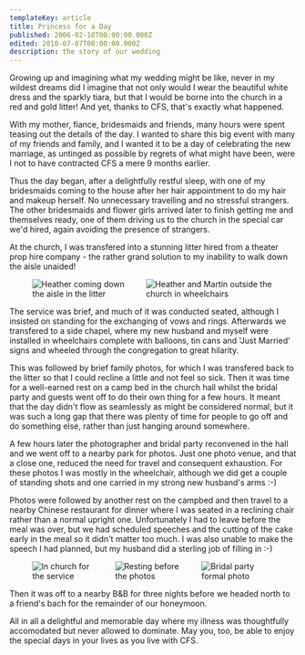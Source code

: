 ```yaml
---
templateKey: article
title: Princess for a Day
published: 2006-02-10T00:00:00.000Z
edited: 2010-07-07T00:00:00.000Z
description: the story of our wedding
---
```

Growing up and imagining what my wedding might be like, never in my wildest dreams did I imagine that not only would I wear the beautiful white dress and the sparkly tiara, but that I would be borne into the church in a red and gold litter! And yet, thanks to CFS, that's exactly what happened.

With my mother, fiance, bridesmaids and friends, many hours were spent teasing out the details of the day. I wanted to share this big event with many of my friends and family, and I wanted it to be a day of celebrating the new marriage, as untinged as possible by regrets of what might have been, were I not to have contracted CFS a mere 9 months earlier.

Thus the day began, after a delightfully restful sleep, with one of my bridesmaids coming to the house after her hair appointment to do my hair and makeup herself. No unnecessary travelling and no stressful strangers. The other bridesmaids and flower girls arrived later to finish getting me and themselves ready, one of them driving us to the church in the special car we'd hired, again avoiding the presence of strangers.

At the church, I was transfered into a stunning litter hired from a theater prop hire company - the rather grand solution to my inability to walk down the aisle unaided!


<figure>
    <div class="columns">
        <div class="column">
            <img src="/img/wedding_litter.jpg"
                title="Heather coming down the aisle in the litter"
            />
        </div>
        <div class="column">
            <img src="/img/wedding_wheelchairs.jpg"
                title="Heather and Martin outside the church in wheelchairs"
            />
        </div>
    </div>
</figure>

The service was brief, and much of it was conducted seated, although I insisted on standing for the exchanging of vows and rings. Afterwards we transfered to a side chapel, where my new husband and myself were installed in wheelchairs complete with balloons, tin cans and 'Just Married' signs and wheeled through the congregation to great hilarity.

This was followed by brief family photos, for which I was transfered back to the litter so that I could recline a little and not feel so sick. Then it was time for a well-earned rest on a camp bed in the church hall whilst the bridal party and guests went off to do their own thing for a few hours. It meant that the day didn't flow as seamlessly as might be considered normal, but it was such a long gap that there was plenty of time for people to go off and do something else, rather than just hanging around somewhere.

A few hours later the photographer and bridal party reconvened in the hall and we went off to a nearby park for photos. Just one photo venue, and that a close one, reduced the need for travel and consequent exhaustion. For these photos I was mostly in the wheelchair, although we did get a couple of standing shots and one carried in my strong new husband's arms :-)

Photos were followed by another rest on the campbed and then travel to a nearby Chinese restaurant for dinner where I was seated in a reclining chair rather than a normal upright one. Unfortunately I had to leave before the meal was over, but we had scheduled speeches and the cutting of the cake early in the meal so it didn't matter too much. I was also unable to make the speech I had planned, but my husband did a sterling job of filling in :-)

<figure>
    <div class="columns">
        <div class="column">
            <img src="/img/wedding_arty.jpg"
                title="In church for the service"
            />
        </div>
        <div class="column">
            <img src="/img/wedding_rest.jpg"
                title="Resting before the photos"
            />
        </div>
        <div class="column">
            <img src="/img/wedding_party.jpg"
                title="Bridal party formal photo"
            />
        </div>
    </div>
</figure>		

Then it was off to a nearby B&B for three nights before we headed north to a friend's bach for the remainder of our honeymoon.

All in all a delightful and memorable day where my illness was thoughtfully accomodated but never allowed to dominate. May you, too, be able to enjoy the special days in your lives as you live with CFS.